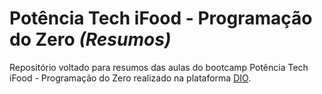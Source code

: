 # Potência Tech iFood - Programação do Zero *(Resumos)*
Repositório voltado para resumos das aulas do bootcamp Potência Tech iFood - Programação do Zero realizado na plataforma [DIO](https://www.dio.me).
